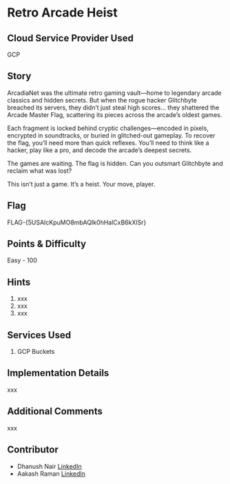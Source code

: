 # Retro Arcade Heist

## Cloud Service Provider Used

GCP

## Story
ArcadiaNet was the ultimate retro gaming vault—home to legendary arcade classics and hidden secrets. But when the rogue hacker Glitchbyte breached its servers, they didn’t just steal high scores… they shattered the Arcade Master Flag, scattering its pieces across the arcade’s oldest games.

Each fragment is locked behind cryptic challenges—encoded in pixels, encrypted in soundtracks, or buried in glitched-out gameplay. To recover the flag, you’ll need more than quick reflexes. You’ll need to think like a hacker, play like a pro, and decode the arcade’s deepest secrets.

The games are waiting. The flag is hidden. Can you outsmart Glitchbyte and reclaim what was lost?

This isn’t just a game. It’s a heist. Your move, player.

## Flag
FLAG-{5USAIcKpuMO8mbAQIk0hHalCxB6kXlSr}

## Points & Difficulty
Easy - 100 

## Hints
1. xxx
2. xxx
3. xxx

## Services Used
1. GCP Buckets


## Implementation Details
xxx

## Additional Comments
xxx

## Contributor
- Dhanush Nair [LinkedIn](https://www.linkedin.com/in/dhn37/)
- Aakash Raman [LinkedIn](https://www.linkedin.com/in/aakash-raman-66676b38/)